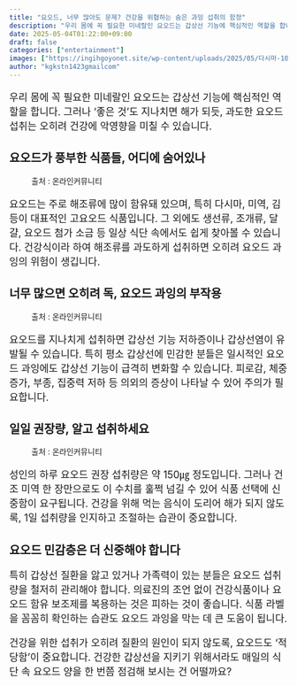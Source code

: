 ```yaml
---
title: "요오드, 너무 많아도 문제? 건강을 위협하는 숨은 과잉 섭취의 함정"
description: "우리 몸에 꼭 필요한 미네랄인 요오드는 갑상선 기능에 핵심적인 역할을 합니다. 그러나 ‘좋은 것’도 지나치면 해가 되듯, 과도한 요오드 섭취는 오히려 건강에 악영향을 미칠 수 있습니다."
date: 2025-05-04T01:22:00+09:00
draft: false
categories: ["entertainment"]
images: ["https://ingihgoyonet.site/wp-content/uploads/2025/05/다시마-1024x683.jpg", "https://ingihgoyonet.site/wp-content/uploads/2025/05/김-1024x683.jpg", "https://ingihgoyonet.site/wp-content/uploads/2025/05/조개-1024x683.jpg"]
author: "kgkstn1423gmailcom"
---
```


<p style="font-size:18px">우리 몸에 꼭 필요한 미네랄인 요오드는 갑상선 기능에 핵심적인 역할을 합니다. 그러나 ‘좋은 것’도 지나치면 해가 되듯, 과도한 요오드 섭취는 오히려 건강에 악영향을 미칠 수 있습니다.</p> <h2 >요오드가 풍부한 식품들, 어디에 숨어있나</h2> <figure ><img src="https://ingihgoyonet.site/wp-content/uploads/2025/05/다시마-1024x683.jpg" alt="" style="aspect-ratio:16/9;object-fit:cover"/><figcaption >출처 : 온라인커뮤니티</figcaption></figure> <p style="font-size:18px">요오드는 주로 해조류에 많이 함유돼 있으며, 특히 다시마, 미역, 김 등이 대표적인 고요오드 식품입니다. 그 외에도 생선류, 조개류, 달걀, 요오드 첨가 소금 등 일상 식단 속에서도 쉽게 찾아볼 수 있습니다. 건강식이라 하여 해조류를 과도하게 섭취하면 오히려 요오드 과잉의 위험이 생깁니다.</p> <h2 >너무 많으면 오히려 독, 요오드 과잉의 부작용</h2> <figure ><img src="https://ingihgoyonet.site/wp-content/uploads/2025/05/김-1024x683.jpg" alt="" style="aspect-ratio:16/9;object-fit:cover"/><figcaption >출처 : 온라인커뮤니티</figcaption></figure> <p style="font-size:18px">요오드를 지나치게 섭취하면 갑상선 기능 저하증이나 갑상선염이 유발될 수 있습니다. 특히 평소 갑상선에 민감한 분들은 일시적인 요오드 과잉에도 갑상선 기능이 급격히 변화할 수 있습니다. 피로감, 체중 증가, 부종, 집중력 저하 등 의외의 증상이 나타날 수 있어 주의가 필요합니다.</p> <h2 >일일 권장량, 알고 섭취하세요</h2> <figure ><img src="https://ingihgoyonet.site/wp-content/uploads/2025/05/조개-1024x683.jpg" alt="" style="aspect-ratio:16/9;object-fit:cover"/><figcaption >출처 : 온라인커뮤니티</figcaption></figure> <p style="font-size:18px">성인의 하루 요오드 권장 섭취량은 약 150㎍ 정도입니다. 그러나 건조 미역 한 장만으로도 이 수치를 훌쩍 넘길 수 있어 식품 선택에 신중함이 요구됩니다. 건강을 위해 먹는 음식이 도리어 해가 되지 않도록, 1일 섭취량을 인지하고 조절하는 습관이 중요합니다.</p> <h2 >요오드 민감층은 더 신중해야 합니다</h2> <p style="font-size:18px">특히 갑상선 질환을 앓고 있거나 가족력이 있는 분들은 요오드 섭취량을 철저히 관리해야 합니다. 의료진의 조언 없이 건강식품이나 요오드 함유 보조제를 복용하는 것은 피하는 것이 좋습니다. 식품 라벨을 꼼꼼히 확인하는 습관도 요오드 과잉을 막는 데 큰 도움이 됩니다.</p> <p style="font-size:18px">건강을 위한 섭취가 오히려 질환의 원인이 되지 않도록, 요오드도 ‘적당함’이 중요합니다. 건강한 갑상선을 지키기 위해서라도 매일의 식단 속 요오드 양을 한 번쯤 점검해 보시는 건 어떨까요?</p>